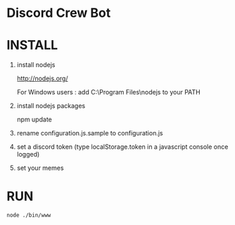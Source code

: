 Discord Crew Bot
=============================


INSTALL
=============================

1) install nodejs

	http://nodejs.org/

	For Windows users : add C:\Program Files\nodejs to your PATH



2) install nodejs packages

	npm update



4) rename configuration.js.sample to configuration.js



5) set a discord token (type localStorage.token in a javascript console once logged)



6) set your memes


RUN
=============================

	node ./bin/www
